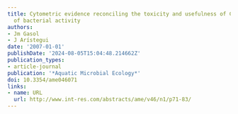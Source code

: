 ```yaml
---
title: Cytometric evidence reconciling the toxicity and usefulness of CTC as a marker
  of bacterial activity
authors:
- Jm Gasol
- J Arístegui
date: '2007-01-01'
publishDate: '2024-08-05T15:04:48.214662Z'
publication_types:
- article-journal
publication: '*Aquatic Microbial Ecology*'
doi: 10.3354/ame046071
links:
- name: URL
  url: http://www.int-res.com/abstracts/ame/v46/n1/p71-83/
---
```


